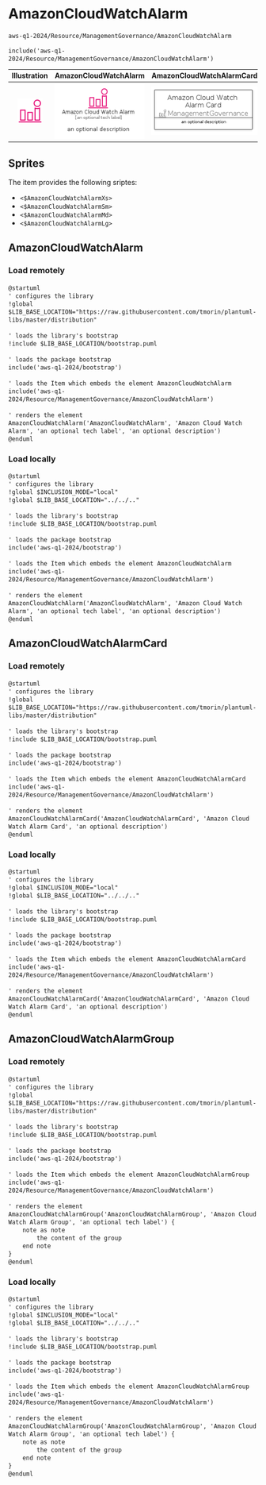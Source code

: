 # AmazonCloudWatchAlarm


```text
aws-q1-2024/Resource/ManagementGovernance/AmazonCloudWatchAlarm
```

```text
include('aws-q1-2024/Resource/ManagementGovernance/AmazonCloudWatchAlarm')
```



| Illustration | AmazonCloudWatchAlarm | AmazonCloudWatchAlarmCard | AmazonCloudWatchAlarmGroup |
| :---: | :---: | :---: | :---: |
| ![illustration for Illustration](../../../aws-q1-2024/Resource/ManagementGovernance/AmazonCloudWatchAlarm.png) | ![illustration for AmazonCloudWatchAlarm](../../../aws-q1-2024/Resource/ManagementGovernance/AmazonCloudWatchAlarm.Local.png) | ![illustration for AmazonCloudWatchAlarmCard](../../../aws-q1-2024/Resource/ManagementGovernance/AmazonCloudWatchAlarmCard.Local.png) | ![illustration for AmazonCloudWatchAlarmGroup](../../../aws-q1-2024/Resource/ManagementGovernance/AmazonCloudWatchAlarmGroup.Local.png) |



## Sprites
The item provides the following sriptes:

- `<$AmazonCloudWatchAlarmXs>`
- `<$AmazonCloudWatchAlarmSm>`
- `<$AmazonCloudWatchAlarmMd>`
- `<$AmazonCloudWatchAlarmLg>`





## AmazonCloudWatchAlarm

### Load remotely
```plantuml
@startuml
' configures the library
!global $LIB_BASE_LOCATION="https://raw.githubusercontent.com/tmorin/plantuml-libs/master/distribution"

' loads the library's bootstrap
!include $LIB_BASE_LOCATION/bootstrap.puml

' loads the package bootstrap
include('aws-q1-2024/bootstrap')

' loads the Item which embeds the element AmazonCloudWatchAlarm
include('aws-q1-2024/Resource/ManagementGovernance/AmazonCloudWatchAlarm')

' renders the element
AmazonCloudWatchAlarm('AmazonCloudWatchAlarm', 'Amazon Cloud Watch Alarm', 'an optional tech label', 'an optional description')
@enduml
```

### Load locally
```plantuml
@startuml
' configures the library
!global $INCLUSION_MODE="local"
!global $LIB_BASE_LOCATION="../../.."

' loads the library's bootstrap
!include $LIB_BASE_LOCATION/bootstrap.puml

' loads the package bootstrap
include('aws-q1-2024/bootstrap')

' loads the Item which embeds the element AmazonCloudWatchAlarm
include('aws-q1-2024/Resource/ManagementGovernance/AmazonCloudWatchAlarm')

' renders the element
AmazonCloudWatchAlarm('AmazonCloudWatchAlarm', 'Amazon Cloud Watch Alarm', 'an optional tech label', 'an optional description')
@enduml
```

## AmazonCloudWatchAlarmCard

### Load remotely
```plantuml
@startuml
' configures the library
!global $LIB_BASE_LOCATION="https://raw.githubusercontent.com/tmorin/plantuml-libs/master/distribution"

' loads the library's bootstrap
!include $LIB_BASE_LOCATION/bootstrap.puml

' loads the package bootstrap
include('aws-q1-2024/bootstrap')

' loads the Item which embeds the element AmazonCloudWatchAlarmCard
include('aws-q1-2024/Resource/ManagementGovernance/AmazonCloudWatchAlarm')

' renders the element
AmazonCloudWatchAlarmCard('AmazonCloudWatchAlarmCard', 'Amazon Cloud Watch Alarm Card', 'an optional description')
@enduml
```

### Load locally
```plantuml
@startuml
' configures the library
!global $INCLUSION_MODE="local"
!global $LIB_BASE_LOCATION="../../.."

' loads the library's bootstrap
!include $LIB_BASE_LOCATION/bootstrap.puml

' loads the package bootstrap
include('aws-q1-2024/bootstrap')

' loads the Item which embeds the element AmazonCloudWatchAlarmCard
include('aws-q1-2024/Resource/ManagementGovernance/AmazonCloudWatchAlarm')

' renders the element
AmazonCloudWatchAlarmCard('AmazonCloudWatchAlarmCard', 'Amazon Cloud Watch Alarm Card', 'an optional description')
@enduml
```

## AmazonCloudWatchAlarmGroup

### Load remotely
```plantuml
@startuml
' configures the library
!global $LIB_BASE_LOCATION="https://raw.githubusercontent.com/tmorin/plantuml-libs/master/distribution"

' loads the library's bootstrap
!include $LIB_BASE_LOCATION/bootstrap.puml

' loads the package bootstrap
include('aws-q1-2024/bootstrap')

' loads the Item which embeds the element AmazonCloudWatchAlarmGroup
include('aws-q1-2024/Resource/ManagementGovernance/AmazonCloudWatchAlarm')

' renders the element
AmazonCloudWatchAlarmGroup('AmazonCloudWatchAlarmGroup', 'Amazon Cloud Watch Alarm Group', 'an optional tech label') {
    note as note
        the content of the group
    end note
}
@enduml
```

### Load locally
```plantuml
@startuml
' configures the library
!global $INCLUSION_MODE="local"
!global $LIB_BASE_LOCATION="../../.."

' loads the library's bootstrap
!include $LIB_BASE_LOCATION/bootstrap.puml

' loads the package bootstrap
include('aws-q1-2024/bootstrap')

' loads the Item which embeds the element AmazonCloudWatchAlarmGroup
include('aws-q1-2024/Resource/ManagementGovernance/AmazonCloudWatchAlarm')

' renders the element
AmazonCloudWatchAlarmGroup('AmazonCloudWatchAlarmGroup', 'Amazon Cloud Watch Alarm Group', 'an optional tech label') {
    note as note
        the content of the group
    end note
}
@enduml
```

